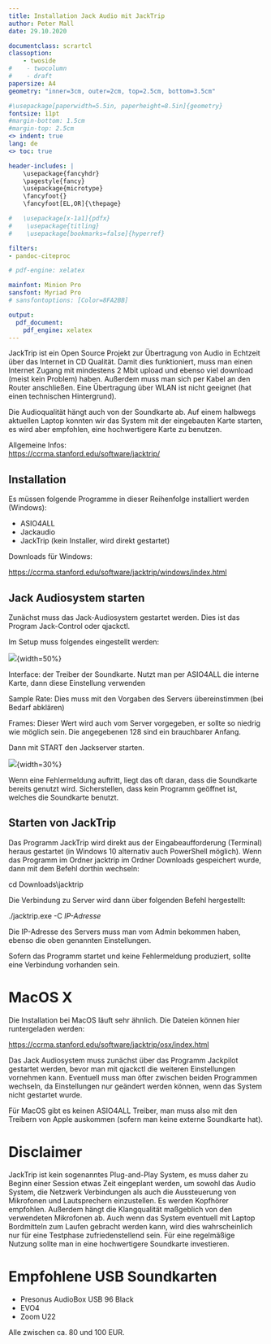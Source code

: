 ```yaml
---
title: Installation Jack Audio mit JackTrip
author: Peter Mall
date: 29.10.2020

documentclass: scrartcl
classoption:
    - twoside
#    - twocolumn
#    - draft
papersize: A4
geometry: "inner=3cm, outer=2cm, top=2.5cm, bottom=3.5cm"

#\usepackage[paperwidth=5.5in, paperheight=8.5in]{geometry}
fontsize: 11pt
#margin-bottom: 1.5cm
#margin-top: 2.5cm
<> indent: true
lang: de
<> toc: true

header-includes: |
    \usepackage{fancyhdr}
    \pagestyle{fancy}
    \usepackage{microtype}
    \fancyfoot{}
    \fancyfoot[EL,OR]{\thepage}

#   \usepackage[x-1a1]{pdfx}
#    \usepackage{titling}
#    \usepackage[bookmarks=false]{hyperref}

filters:
- pandoc-citeproc

# pdf-engine: xelatex

mainfont: Minion Pro
sansfont: Myriad Pro
# sansfontoptions: [Color=8FA2BB]

output:
  pdf_document:
    pdf_engine: xelatex
---
```


JackTrip ist ein Open Source Projekt zur Übertragung von Audio in Echtzeit über das Internet in CD Qualität. Damit dies funktioniert, muss man einen Internet Zugang mit mindestens 2 Mbit upload und ebenso viel download (meist kein Problem) haben. Außerdem muss man sich per Kabel an den Router anschließen. Eine Übertragung über WLAN ist nicht geeignet (hat einen technischen Hintergrund).

Die Audioqualität hängt auch von der Soundkarte ab. Auf einem halbwegs aktuellen Laptop konnten wir das System mit der eingebauten Karte starten, es wird aber empfohlen, eine hochwertigere Karte zu benutzen.

Allgemeine Infos:\
<https://ccrma.stanford.edu/software/jacktrip/>

## Installation

Es müssen folgende Programme in dieser Reihenfolge installiert werden (Windows):

-   ASIO4ALL
-   Jackaudio
-   JackTrip (kein Installer, wird direkt gestartet)

Downloads für Windows:

<https://ccrma.stanford.edu/software/jacktrip/windows/index.html>

## Jack Audiosystem starten

Zunächst muss das Jack-Audiosystem gestartet werden. Dies ist das Program Jack-Control oder qjackctl.

Im Setup muss folgendes eingestellt werden:

![](setup.png){width=50%}

Interface: der Treiber der Soundkarte. Nutzt man per ASIO4ALL die interne Karte, dann diese Einstellung verwenden

Sample Rate: Dies muss mit den Vorgaben des Servers übereinstimmen (bei Bedarf abklären)

Frames: Dieser Wert wird auch vom Server vorgegeben, er sollte so niedrig wie möglich sein. Die angegebenen 128 sind ein brauchbarer Anfang.

Dann mit START den Jackserver starten.

![](start.png){width=30%}

Wenn eine Fehlermeldung auftritt, liegt das oft daran, dass die Soundkarte bereits genutzt wird. Sicherstellen, dass kein Programm geöffnet ist, welches die Soundkarte benutzt.

## Starten von JackTrip

Das Programm JackTrip wird direkt aus der Eingabeaufforderung (Terminal) heraus gestartet (in Windows 10 alternativ auch PowerShell möglich). Wenn das Programm im Ordner jacktrip im Ordner Downloads gespeichert wurde, dann mit dem Befehl dorthin wechseln:

cd Downloads\\jacktrip

Die Verbindung zu Server wird dann über folgenden Befehl hergestellt:

./jacktrip.exe -C *IP-Adresse*

Die IP-Adresse des Servers muss man vom Admin bekommen haben, ebenso die oben genannten Einstellungen.

Sofern das Programm startet und keine Fehlermeldung produziert, sollte eine Verbindung vorhanden sein.

# MacOS X

Die Installation bei MacOS läuft sehr ähnlich. Die Dateien können hier runtergeladen werden:

<https://ccrma.stanford.edu/software/jacktrip/osx/index.html>

Das Jack Audiosystem muss zunächst über das Programm Jackpilot gestartet werden, bevor man mit qjackctl die weiteren Einstellungen vornehmen kann. Eventuell muss man öfter zwischen beiden Programmen wechseln, da Einstellungen nur geändert werden können, wenn das System nicht gestartet wurde.

Für MacOS gibt es keinen ASIO4ALL Treiber, man muss also mit den Treibern von Apple auskommen (sofern man keine externe Soundkarte hat).

# Disclaimer

JackTrip ist kein sogenanntes Plug-and-Play System, es muss daher zu Beginn einer Session etwas Zeit eingeplant werden, um sowohl das Audio System, die Netzwerk Verbindungen als auch die Aussteuerung von Mikrofonen und Lautsprechern einzustellen. Es werden Kopfhörer empfohlen. Außerdem hängt die Klangqualität maßgeblich von den verwendeten Mikrofonen ab. Auch wenn das System eventuell mit Laptop Bordmitteln zum Laufen gebracht werden kann, wird dies wahrscheinlich nur für eine Testphase zufriedenstellend sein. Für eine regelmäßige Nutzung sollte man in eine hochwertigere Soundkarte investieren.


# Empfohlene USB Soundkarten

* Presonus AudioBox USB 96 Black
* EVO4
* Zoom U22

Alle zwischen ca. 80 und 100 EUR.
